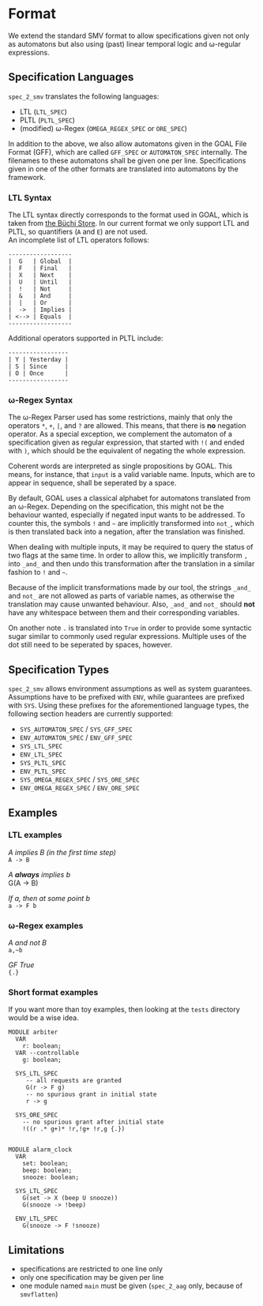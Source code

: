 Format
======
We extend the standard SMV format to allow specifications given not only as automatons but also using (past) linear temporal logic and ω-regular expressions.

Specification Languages
-----------------------
`spec_2_smv` translates the following languages:

* LTL (`LTL_SPEC`)
* PLTL (`PLTL_SPEC`)
* (modified) ω-Regex (`OMEGA_REGEX_SPEC` or `ORE_SPEC`)

In addition to the above, we also allow automatons given in the GOAL File Format (GFF), which are called `GFF_SPEC` or `AUTOMATON_SPEC` internally. The filenames to these automatons shall be given one per line. Specifications given in one of the other formats are translated into automatons by the framework.

### LTL Syntax
The LTL syntax directly corresponds to the format used in GOAL, which is taken from [the Büchi Store](http://buchi.im.ntu.edu.tw/index.php/help/qptl/). In our current format we only support LTL and PLTL, so quantifiers (`A` and `E`) are not used.  
An incomplete list of LTL operators follows:

    ------------------
    |  G   | Global  |
    |  F   | Final   |
    |  X   | Next    |
    |  U   | Until   |
    |  !   | Not     |
    |  &   | And     |
    |  |   | Or      |
    |  ->  | Implies |
    | <--> | Equals  |
    ------------------

Additional operators supported in PLTL include:

    -----------------
    | Y | Yesterday |
    | S | Since     |
    | O | Once      |
    -----------------

### ω-Regex Syntax
The ω-Regex Parser used has some restrictions, mainly that only the operators `*`, `+`, `|`, and `?` are allowed. This means, that there is **no** negation operator. As a special exception, we complement the automaton of a specification given as regular expression, that started with `!(` and ended with `)`, which should be the equivalent of negating the whole expression.

Coherent words are interpreted as single propositions by GOAL. This means, for instance, that `input` is a valid variable name. Inputs, which are to appear in sequence, shall be seperated by a space.

By default, GOAL uses a classical alphabet for automatons translated from an ω-Regex. Depending on the specification, this might not be the behaviour wanted, especially if negated input wants to be addressed. To counter this, the symbols `!` and `~` are implicitly transformed into `not_`, which is then translated back into a negation, after the translation was finished.

When dealing with multiple inputs, it may be required to query the status of two flags at the same time. In order to allow this, we implicitly transform `,` into `_and_` and then undo this transformation after the translation in a similar fashion to `!` and `~`.

Because of the implicit transformations made by our tool, the strings `_and_` and `not_` are not allowed as parts of variable names, as otherwise the translation may cause unwanted behaviour. Also, `_and_` and `not_` should **not** have any whitespace between them and their corresponding variables.

On another note `.` is translated into `True` in order to provide some syntactic sugar similar to commonly used regular expressions. Multiple uses of the dot still need to be seperated by spaces, however.

Specification Types
-------------------
`spec_2_smv` allows environment assumptions as well as system guarantees. Assumptions have to be prefixed with `ENV`, while guarantees are prefixed with `SYS`. Using these prefixes for the aforementioned language types, the following section headers are currently supported:

* `SYS_AUTOMATON_SPEC` / `SYS_GFF_SPEC`
* `ENV_AUTOMATON_SPEC` / `ENV_GFF_SPEC`
* `SYS_LTL_SPEC`
* `ENV_LTL_SPEC`
* `SYS_PLTL_SPEC`
* `ENV_PLTL_SPEC`
* `SYS_OMEGA_REGEX_SPEC` / `SYS_ORE_SPEC`
* `ENV_OMEGA_REGEX_SPEC` / `ENV_ORE_SPEC`

Examples
--------

### LTL examples
*A implies B (in the first time step)*  
`A -> B`

*A **always** implies b*  
G(A -> B)

*If a, then at some point b*  
`a -> F b`

### ω-Regex examples
*A and not B*  
`a,~b`

*GF True*  
`{.}`

### Short format examples
If you want more than toy examples, then looking at the `tests` directory would be a wise idea.

    MODULE arbiter
      VAR
        r: boolean;
      VAR --controllable
        g: boolean; 

      SYS_LTL_SPEC
         -- all requests are granted
         G(r -> F g)
         -- no spurious grant in initial state
         r -> g

      SYS_ORE_SPEC
        -- no spurious grant after initial state
        !((r .* g+)* !r,!g+ !r,g {.})


    MODULE alarm_clock
      VAR
        set: boolean;
        beep: boolean;
        snooze: boolean;

	  SYS_LTL_SPEC
        G(set -> X (beep U snooze))
	    G(snooze -> !beep)

      ENV_LTL_SPEC
        G(snooze -> F !snooze)

Limitations
-----------

* specifications are restricted to one line only
* only one specification may be given per line
* one module named `main` must be given (`spec_2_aag` only, because of `smvflatten`)

